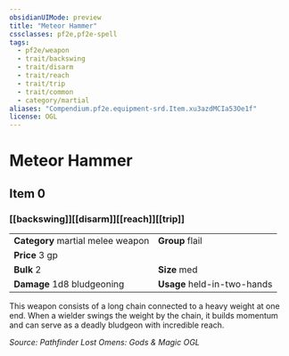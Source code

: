 ```yaml
---
obsidianUIMode: preview
title: "Meteor Hammer"
cssclasses: pf2e,pf2e-spell
tags:
  - pf2e/weapon
  - trait/backswing
  - trait/disarm
  - trait/reach
  - trait/trip
  - trait/common
  - category/martial
aliases: "Compendium.pf2e.equipment-srd.Item.xu3azdMCIa53Oe1f"
license: OGL
---
```

# Meteor Hammer
## Item 0
### [[backswing]][[disarm]][[reach]][[trip]]

|  |  |
| -- | -- |
| **Category** martial melee weapon | **Group** flail |
| **Price** 3 gp |  |
| **Bulk** 2 | **Size** med |
| **Damage** 1d8 bludgeoning  | **Usage** held-in-two-hands |



This weapon consists of a long chain connected to a heavy weight at one end. When a wielder swings the weight by the chain, it builds momentum and can serve as a deadly bludgeon with incredible reach.

*Source: Pathfinder Lost Omens: Gods & Magic*
*OGL*